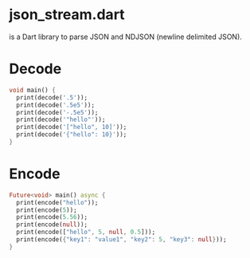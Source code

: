 # json_stream.dart

is a Dart library to parse JSON and NDJSON (newline delimited JSON).

# Decode

```dart
void main() {
  print(decode('.5'));
  print(decode('.5e5'));
  print(decode('-.5e5'));
  print(decode('"hello"'));
  print(decode('["hello", 10]'));
  print(decode('{"hello": 10}'));
}
```

# Encode

```dart
Future<void> main() async {
  print(encode("hello"));
  print(encode(5));
  print(encode(5.56));
  print(encode(null));
  print(encode(["hello", 5, null, 0.5]));
  print(encode({"key1": "value1", "key2": 5, "key3": null}));
}
```
